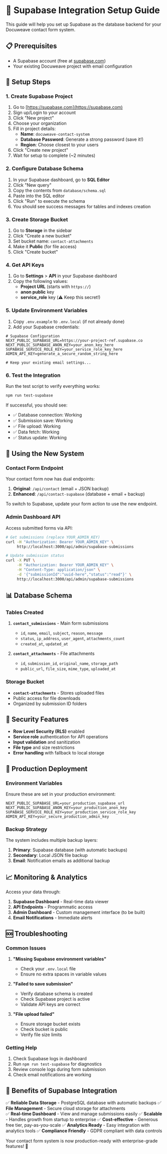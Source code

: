 # 🚀 Supabase Integration Setup Guide

This guide will help you set up Supabase as the database backend for your Docuweave contact form system.

## 📋 Prerequisites

- A Supabase account (free at [supabase.com](https://supabase.com))
- Your existing Docuweave project with email configuration

## 🎯 Setup Steps

### 1. Create Supabase Project

1. Go to [https://supabase.com](https://supabase.com)
2. Sign up/Login to your account
3. Click "New project"
4. Choose your organization
5. Fill in project details:
   - **Name**: `docuweave-contact-system`
   - **Database Password**: Generate a strong password (save it!)
   - **Region**: Choose closest to your users
6. Click "Create new project"
7. Wait for setup to complete (~2 minutes)

### 2. Configure Database Schema

1. In your Supabase dashboard, go to **SQL Editor**
2. Click "New query"
3. Copy the contents from `database/schema.sql`
4. Paste into the SQL editor
5. Click "Run" to execute the schema
6. You should see success messages for tables and indexes creation

### 3. Create Storage Bucket

1. Go to **Storage** in the sidebar
2. Click "Create a new bucket"
3. Set bucket name: `contact-attachments`
4. Make it **Public** (for file access)
5. Click "Create bucket"

### 4. Get API Keys

1. Go to **Settings** > **API** in your Supabase dashboard
2. Copy the following values:
   - **Project URL** (starts with `https://`)
   - **anon public** key
   - **service_role** key (⚠️ Keep this secret!)

### 5. Update Environment Variables

1. Copy `.env.example` to `.env.local` (if not already done)
2. Add your Supabase credentials:

```env
# Supabase Configuration
NEXT_PUBLIC_SUPABASE_URL=https://your-project-ref.supabase.co
NEXT_PUBLIC_SUPABASE_ANON_KEY=your_anon_key_here
SUPABASE_SERVICE_ROLE_KEY=your_service_role_key_here
ADMIN_API_KEY=generate_a_secure_random_string_here

# Keep your existing email settings...
```

### 6. Test the Integration

Run the test script to verify everything works:

```bash
npm run test-supabase
```

If successful, you should see:
- ✅ Database connection: Working
- ✅ Submission save: Working  
- ✅ File upload: Working
- ✅ Data fetch: Working
- ✅ Status update: Working

## 🔧 Using the New System

### Contact Form Endpoint

Your contact form now has dual endpoints:

1. **Original**: `/api/contact` (email + JSON backup)
2. **Enhanced**: `/api/contact-supabase` (database + email + backup)

To switch to Supabase, update your form action to use the new endpoint.

### Admin Dashboard API

Access submitted forms via API:

```bash
# Get submissions (replace YOUR_ADMIN_KEY)
curl -H "Authorization: Bearer YOUR_ADMIN_KEY" \
     http://localhost:3000/api/admin/supabase-submissions

# Update submission status
curl -X PUT \
     -H "Authorization: Bearer YOUR_ADMIN_KEY" \
     -H "Content-Type: application/json" \
     -d '{"submissionId":"uuid-here","status":"read"}' \
     http://localhost:3000/api/admin/supabase-submissions
```

## 📊 Database Schema

### Tables Created

1. **`contact_submissions`** - Main form submissions
   - `id`, `name`, `email`, `subject`, `reason`, `message`
   - `status`, `ip_address`, `user_agent`, `attachments_count`
   - `created_at`, `updated_at`

2. **`contact_attachments`** - File attachments
   - `id`, `submission_id`, `original_name`, `storage_path`
   - `public_url`, `file_size`, `mime_type`, `uploaded_at`

### Storage Bucket

- **`contact-attachments`** - Stores uploaded files
- Public access for file downloads
- Organized by submission ID folders

## 🔐 Security Features

- **Row Level Security (RLS)** enabled
- **Service role** authentication for API operations
- **Input validation** and sanitization
- **File type** and size restrictions
- **Error handling** with fallback to local storage

## 🚀 Production Deployment

### Environment Variables

Ensure these are set in your production environment:

```env
NEXT_PUBLIC_SUPABASE_URL=your_production_supabase_url
NEXT_PUBLIC_SUPABASE_ANON_KEY=your_production_anon_key
SUPABASE_SERVICE_ROLE_KEY=your_production_service_role_key
ADMIN_API_KEY=your_secure_production_admin_key
```

### Backup Strategy

The system includes multiple backup layers:

1. **Primary**: Supabase database (with automatic backups)
2. **Secondary**: Local JSON file backup
3. **Email**: Notification emails as additional backup

## 📈 Monitoring & Analytics

Access your data through:

1. **Supabase Dashboard** - Real-time data viewer
2. **API Endpoints** - Programmatic access
3. **Admin Dashboard** - Custom management interface (to be built)
4. **Email Notifications** - Immediate alerts

## 🆘 Troubleshooting

### Common Issues

1. **"Missing Supabase environment variables"**
   - Check your `.env.local` file
   - Ensure no extra spaces in variable values

2. **"Failed to save submission"**
   - Verify database schema is created
   - Check Supabase project is active
   - Validate API keys are correct

3. **"File upload failed"**
   - Ensure storage bucket exists
   - Check bucket is public
   - Verify file size limits

### Getting Help

1. Check Supabase logs in dashboard
2. Run `npm run test-supabase` for diagnostics
3. Review console logs during form submission
4. Check email notifications are working

## 🎉 Benefits of Supabase Integration

✅ **Reliable Data Storage** - PostgreSQL database with automatic backups
✅ **File Management** - Secure cloud storage for attachments  
✅ **Real-time Dashboard** - View and manage submissions easily
✅ **Scalable** - Handles growth from startup to enterprise
✅ **Cost-effective** - Generous free tier, pay-as-you-scale
✅ **Analytics Ready** - Easy integration with analytics tools
✅ **Compliance Friendly** - GDPR compliant with data controls

Your contact form system is now production-ready with enterprise-grade features! 🚀
